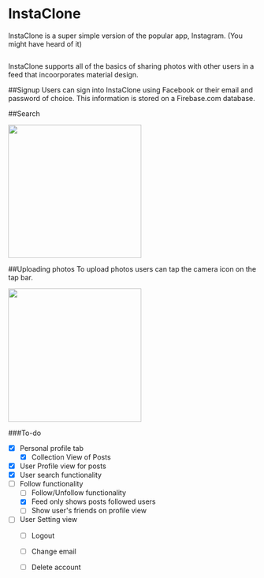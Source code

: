# InstaClone

InstaClone is a super simple version of the popular app, Instagram. (You might have heard of it)

<img alt="" src="https://media.giphy.com/media/vMQHLcoLkTMLS/giphy.gif">

InstaClone supports all of the basics of sharing photos with other users in a feed that incoorporates material design. 

##Signup
Users can sign into InstaClone using Facebook or their email and password of choice. This information is stored on a Firebase.com database. 

##Search

<img width="270" alt="" src="https://media.giphy.com/media/xT0BKpDysn8NiRaJq0/giphy.gif">

##Uploading photos
To upload photos users can tap the camera icon on the tap bar. 

<img width="270" alt="" src="https://media.giphy.com/media/pOIwcEaDNoIus/giphy.gif">

###To-do
- [x] Personal profile tab
  - [x] Collection View of Posts
- [x] User Profile view for posts 
- [x] User search functionality
- [ ] Follow functionality
  - [ ] Follow/Unfollow functionality
  - [x] Feed only shows posts followed users
  - [ ] Show user's friends on profile view
- [ ] User Setting view
  - [ ] Logout
  - [ ] Change email
  - [ ] Delete account



